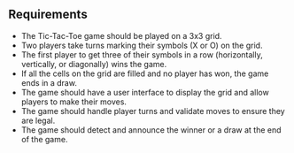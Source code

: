 ## Requirements
* The Tic-Tac-Toe game should be played on a 3x3 grid.
* Two players take turns marking their symbols (X or O) on the grid.
* The first player to get three of their symbols in a row (horizontally, vertically, or diagonally) wins the game.
* If all the cells on the grid are filled and no player has won, the game ends in a draw.
* The game should have a user interface to display the grid and allow players to make their moves.
* The game should handle player turns and validate moves to ensure they are legal.
* The game should detect and announce the winner or a draw at the end of the game.
